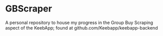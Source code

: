 # GBScraper
 A personal repository to house my progress in the Group Buy Scraping aspect of the KeebApp; found at github.com/Keebapp/keebapp-backend
